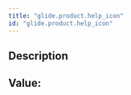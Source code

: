 ```yaml
---
title: "glide.product.help_icon"
id: "glide.product.help_icon"
---
```

## Description



## Value: 
```

```